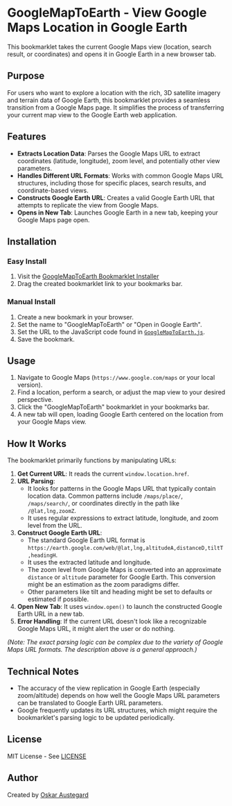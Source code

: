 # GoogleMapToEarth - View Google Maps Location in Google Earth

This bookmarklet takes the current Google Maps view (location, search result, or coordinates) and opens it in Google Earth in a new browser tab.

## Purpose

For users who want to explore a location with the rich, 3D satellite imagery and terrain data of Google Earth, this bookmarklet provides a seamless transition from a Google Maps page. It simplifies the process of transferring your current map view to the Google Earth web application.

## Features

-   **Extracts Location Data**: Parses the Google Maps URL to extract coordinates (latitude, longitude), zoom level, and potentially other view parameters.
-   **Handles Different URL Formats**: Works with common Google Maps URL structures, including those for specific places, search results, and coordinate-based views.
-   **Constructs Google Earth URL**: Creates a valid Google Earth URL that attempts to replicate the view from Google Maps.
-   **Opens in New Tab**: Launches Google Earth in a new tab, keeping your Google Maps page open.

## Installation

### Easy Install
1. Visit the [GoogleMapToEarth Bookmarklet Installer](https://austegard.com/web-utilities/bookmarklet-installer.html?bookmarklet=GoogleMapToEarth.js)
2. Drag the created bookmarklet link to your bookmarks bar.

### Manual Install
1. Create a new bookmark in your browser.
2. Set the name to "GoogleMapToEarth" or "Open in Google Earth".
3. Set the URL to the JavaScript code found in [`GoogleMapToEarth.js`](https://github.com/oaustegard/bookmarklets/blob/main/GoogleMapToEarth.js).
4. Save the bookmark.

## Usage

1.  Navigate to Google Maps (`https://www.google.com/maps` or your local version).
2.  Find a location, perform a search, or adjust the map view to your desired perspective.
3.  Click the "GoogleMapToEarth" bookmarklet in your bookmarks bar.
4.  A new tab will open, loading Google Earth centered on the location from your Google Maps view.

## How It Works

The bookmarklet primarily functions by manipulating URLs:

1.  **Get Current URL**: It reads the current `window.location.href`.
2.  **URL Parsing**:
    *   It looks for patterns in the Google Maps URL that typically contain location data. Common patterns include `/maps/place/`, `/maps/search/`, or coordinates directly in the path like `/@lat,lng,zoomZ`.
    *   It uses regular expressions to extract latitude, longitude, and zoom level from the URL.
3.  **Construct Google Earth URL**:
    *   The standard Google Earth URL format is `https://earth.google.com/web/@lat,lng,altitudeA,distanceD,tiltT,headingH`.
    *   It uses the extracted latitude and longitude.
    *   The zoom level from Google Maps is converted into an approximate `distance` or `altitude` parameter for Google Earth. This conversion might be an estimation as the zoom paradigms differ.
    *   Other parameters like tilt and heading might be set to defaults or estimated if possible.
4.  **Open New Tab**: It uses `window.open()` to launch the constructed Google Earth URL in a new tab.
5.  **Error Handling**: If the current URL doesn't look like a recognizable Google Maps URL, it might alert the user or do nothing.

*(Note: The exact parsing logic can be complex due to the variety of Google Maps URL formats. The description above is a general approach.)*

## Technical Notes

-   The accuracy of the view replication in Google Earth (especially zoom/altitude) depends on how well the Google Maps URL parameters can be translated to Google Earth URL parameters.
-   Google frequently updates its URL structures, which might require the bookmarklet's parsing logic to be updated periodically.

## License

MIT License - See [LICENSE](https://github.com/oaustegard/bookmarklets/blob/main/LICENSE)

## Author

Created by [Oskar Austegard](https://austegard.com)
